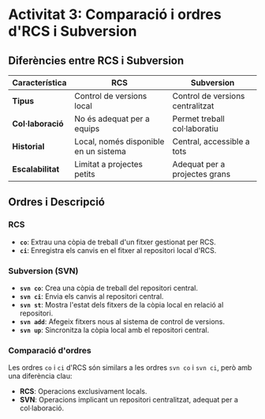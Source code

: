 
# Activitat 3: Comparació i ordres d'RCS i Subversion

## Diferències entre RCS i Subversion

| Característica      | RCS                          | Subversion                 |
|---------------------|------------------------------|----------------------------|
| **Tipus**           | Control de versions local    | Control de versions centralitzat |
| **Col·laboració**   | No és adequat per a equips   | Permet treball col·laboratiu |
| **Historial**       | Local, només disponible en un sistema | Central, accessible a tots |
| **Escalabilitat**   | Limitat a projectes petits   | Adequat per a projectes grans |

## Ordres i Descripció

### RCS
- **`co`**: Extrau una còpia de treball d'un fitxer gestionat per RCS.
- **`ci`**: Enregistra els canvis en el fitxer al repositori local d'RCS.

### Subversion (SVN)
- **`svn co`**: Crea una còpia de treball del repositori central.
- **`svn ci`**: Envia els canvis al repositori central.
- **`svn st`**: Mostra l'estat dels fitxers de la còpia local en relació al repositori.
- **`svn add`**: Afegeix fitxers nous al sistema de control de versions.
- **`svn up`**: Sincronitza la còpia local amb el repositori central.

### Comparació d'ordres
Les ordres `co` i `ci` d'RCS són similars a les ordres `svn co` i `svn ci`, però amb una diferència clau:
- **RCS**: Operacions exclusivament locals.
- **SVN**: Operacions implicant un repositori centralitzat, adequat per a col·laboració.

